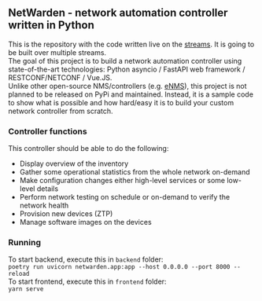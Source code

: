 ## NetWarden - network automation controller written in Python
This is the repository with the code written live on the [streams](https://www.youtube.com/playlist?list=PLSwGHYY8t8JgyCPH6IMq6B6_KPU-4Q_p_). It is going to be built over multiple streams.  
The goal of this project is to build a network automation controller using state-of-the-art technologies: Python asyncio / FastAPI web framework / RESTCONF/NETCONF / Vue.JS.  
Unlike other open-source NMS/controllers (e.g. [eNMS](https://github.com/eNMS-automation/eNMS)), this project is not planned to be released on PyPi and maintained. Instead, it is a sample code to show what is possible and how hard/easy it is to build your custom network controller from scratch.


### Controller functions
This controller should be able to do the following:
- Display overview of the inventory
- Gather some operational statistics from the whole network on-demand
- Make configuration changes either high-level services or some low-level details
- Perform network testing on schedule or on-demand to verify the network health
- Provision new devices (ZTP)
- Manage software images on the devices


### Running
To start backend, execute this in `backend` folder:  
`poetry run uvicorn netwarden.app:app --host 0.0.0.0 --port 8000 --reload`  
To start frontend, execute this in `frontend` folder:  
`yarn serve`  
